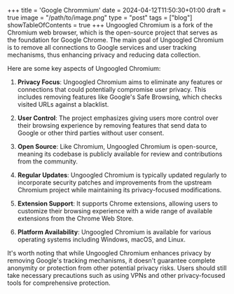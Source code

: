 +++
title = 'Google Chrommium'
date = 2024-04-12T11:50:30+01:00
draft = true
image = "/path/to/image.png"
type = "post"
tags = ["blog"]
showTableOfContents = true
+++
Ungoogled Chromium is a fork of the Chromium web browser, which is the open-source project that serves as the foundation for Google Chrome. The main goal of Ungoogled Chromium is to remove all connections to Google services and user tracking mechanisms, thus enhancing privacy and reducing data collection.

Here are some key aspects of Ungoogled Chromium:

1. **Privacy Focus**: Ungoogled Chromium aims to eliminate any features or connections that could potentially compromise user privacy. This includes removing features like Google's Safe Browsing, which checks visited URLs against a blacklist.

2. **User Control**: The project emphasizes giving users more control over their browsing experience by removing features that send data to Google or other third parties without user consent.

3. **Open Source**: Like Chromium, Ungoogled Chromium is open-source, meaning its codebase is publicly available for review and contributions from the community.

4. **Regular Updates**: Ungoogled Chromium is typically updated regularly to incorporate security patches and improvements from the upstream Chromium project while maintaining its privacy-focused modifications.

5. **Extension Support**: It supports Chrome extensions, allowing users to customize their browsing experience with a wide range of available extensions from the Chrome Web Store.

6. **Platform Availability**: Ungoogled Chromium is available for various operating systems including Windows, macOS, and Linux.

It's worth noting that while Ungoogled Chromium enhances privacy by removing Google's tracking mechanisms, it doesn't guarantee complete anonymity or protection from other potential privacy risks. Users should still take necessary precautions such as using VPNs and other privacy-focused tools for comprehensive protection.
